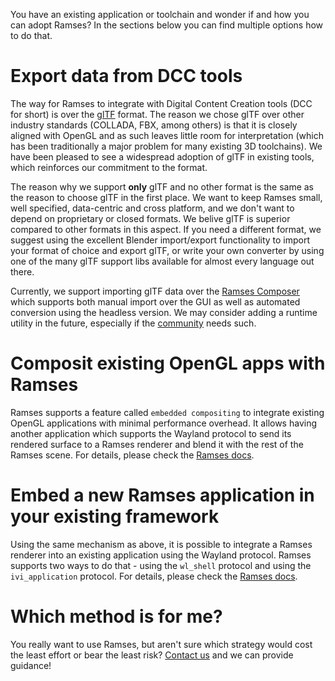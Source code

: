 You have an existing application or toolchain and wonder if and how you can adopt Ramses? In the sections below you can find multiple options how to do that.

# Export data from DCC tools

The way for Ramses to integrate with Digital Content Creation tools (DCC for short) is over the [glTF](https://github.com/KhronosGroup/glTF) format.
The reason we chose glTF over other industry standards (COLLADA, FBX, among others) is that it is closely aligned with OpenGL and as such leaves little
room for interpretation (which has been traditionally a major problem for many existing 3D toolchains). We have been pleased to see a widespread adoption
of glTF in existing tools, which reinforces our commitment to the format.

The reason why we support **only** glTF and no other format is the same as the reason to choose glTF in the first place. We want to keep Ramses small, well
specified, data-centric and cross platform, and we don't want to depend on proprietary or closed formats. We belive glTF is superior compared to other formats in
this aspect. If you need a different format, we suggest using the excellent Blender import/export functionality to import your format of choice and export
glTF, or write your own converter by using one of the many glTF support libs available for almost every language out there.

Currently, we support importing glTF data over the [Ramses Composer](./projects.md#the-ramses-composer) which supports both manual import over
the GUI as well as automated conversion using the headless version.
We may consider adding a runtime utility in the future,
especially if the [community](./community.md#contact) needs such.

# Composit existing OpenGL apps with Ramses

Ramses supports a feature called `embedded compositing` to integrate existing OpenGL applications with minimal performance overhead.
It allows having another application which supports the Wayland protocol to send its rendered surface to a Ramses renderer and
blend it with the rest of the Ramses scene. For details, please check the [Ramses docs](https://genivi.github.io/ramses/).

# Embed a new Ramses application in your existing framework

Using the same mechanism as above, it is possible to integrate a Ramses renderer into an existing application using the Wayland protocol.
Ramses supports two ways to do that - using the `wl_shell` protocol and using the `ivi_application` protocol.
For details, please check the [Ramses docs](https://genivi.github.io/ramses/).

# Which method is for me?

You really want to use Ramses, but aren't sure which strategy would cost the least effort or bear the least risk?
[Contact us](./community.md#contact) and we can provide guidance!
